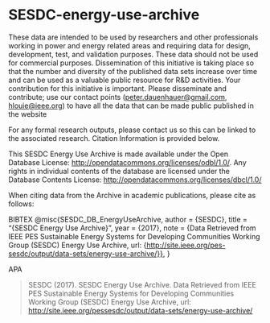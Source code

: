 # SESDC-energy-use-archive

These data are intended to be used by researchers and other professionals working in power and energy related areas and requiring data for design, development, test, and validation purposes. These data should not be used for commercial purposes.  Dissemination of this initiative is taking place so that the number and diversity of the published data sets increase over time and can be used as a valuable public resource for R&D activities. Your contribution for this initiative is important. Please disseminate and contribute; use our contact points (peter.dauenhauer@gmail.com, hlouie@ieee.org) to have all the data that can be made public published in the website

For any formal research outputs, please contact us so this can be linked to the associated research. Citation Information is provided below.

This SESDC Energy Use Archive is made available under the Open Database License: http://opendatacommons.org/licenses/odbl/1.0/. Any rights in individual contents of the database are licensed under the Database Contents License: http://opendatacommons.org/licenses/dbcl/1.0/

When citing data from the Archive in academic publications, please cite as follows:

BIBTEX
@misc{SESDC_DB_EnergyUseArchive,
author = {SESDC},
title = “{SESDC Energy Use Archive}”,
year = {2017},
note = {Data Retrieved from IEEE PES Sustainable Energy Systems for Developing Communities Working Group (SESDC) Energy Use Archive, url: {http://site.ieee.org/pes-sesdc/output/data-sets/energy-use-archive/}},
}



APA
> SESDC (2017). SESDC Energy Use Archive. Data Retrieved from IEEE PES Sustainable Energy Systems for Developing Communities Working Group (SESDC) Energy Use Archive, url: http://site.ieee.org/pessesdc/output/data-sets/energy-use-archive/

